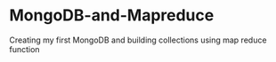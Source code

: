 # MongoDB-and-Mapreduce
Creating my first MongoDB and building collections using map reduce function
